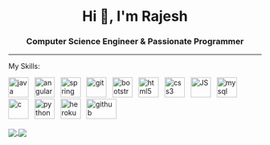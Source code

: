<h1 align="center">Hi 👋, I'm Rajesh</h1>
<h3 align="center">Computer Science Engineer & Passionate Programmer</h3>

<hr>

My Skills:
<p align="left">
  <img src="https://devicons.github.io/devicon/devicon.git/icons/java/java-original-wordmark.svg" alt="java" width="40" height="40"/> &nbsp;
  <img src="https://devicons.github.io/devicon/devicon.git/icons/angularjs/angularjs-original.svg" alt="angularjs" width="40" height="40"/> &nbsp;
  <img src="https://www.vectorlogo.zone/logos/springio/springio-icon.svg" alt="spring boot" width="40" height="40"/>  &nbsp;
  <img src="https://www.vectorlogo.zone/logos/git-scm/git-scm-icon.svg" alt="git" width="40" height="40"/> &nbsp;
  <img src="https://devicons.github.io/devicon/devicon.git/icons/bootstrap/bootstrap-plain.svg" alt="bootstrap" width="40" height="40"/> &nbsp;
  <img src="https://devicons.github.io/devicon/devicon.git/icons/html5/html5-original-wordmark.svg" alt="html5" width="40" height="40"/> &nbsp;
  <img src="https://devicons.github.io/devicon/devicon.git/icons/css3/css3-original-wordmark.svg" alt="css3" width="40" height="40"/> &nbsp;
  <img src="https://www.vectorlogo.zone/logos/javascript/javascript-icon.svg" alt="JS" width="40" height="40"/> &nbsp;
  <img src="https://devicons.github.io/devicon/devicon.git/icons/mysql/mysql-original-wordmark.svg" alt="mysql" width="40" height="40"/> &nbsp;
  <img src="https://www.vectorlogo.zone/logos/mongodb/mongodb-icon.svg" alt="c" width="40" height="40"/> &nbsp;
  <img src="https://devicons.github.io/devicon/devicon.git/icons/python/python-original.svg" alt="python" width="40" height="40"/> &nbsp;
  <img src="https://www.vectorlogo.zone/logos/heroku/heroku-icon.svg" alt="heroku" width="40" height="40"/> &nbsp;
  <img src="https://www.vectorlogo.zone/logos/github/github-ar21.svg" alt="github" width="60" height="40"/> 
</p>

<a href="https://github.com/itsmrajesh">
  <img align="center" src="https://github-readme-stats.vercel.app/api/top-langs/?username=itsmrajesh&exclude_repo=Python-for-ML&layout=compact&langs_count=10" />
</a>
<a href="https://github.com/itsmrajesh">
  <img align="center" src="https://github-readme-stats.vercel.app/api?username=itsmrajesh&show_icons=true&count_private=true&custom_title=Rajesh's Github Stats"/>
</a>




<!--
**itsmrajesh/itsmrajesh** is a ✨ _special_ ✨ repository because its `README.md` (this file) appears on your GitHub profile.

Here are some ideas to get you started:

- 🔭 I’m currently working on ...
- 🌱 I’m currently learning ...
- 👯 I’m looking to collaborate on ...
- 🤔 I’m looking for help with ...
- 💬 Ask me about ...
- 📫 How to reach me: ...
- 😄 Pronouns: ...
- ⚡ Fun fact: ...
-->
